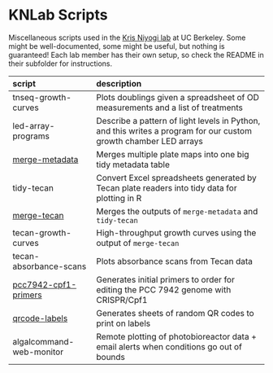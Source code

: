 KNLab Scripts
=============

Miscellaneous scripts used in the [Kris Niyogi lab][1] at UC Berkeley.
Some might be well-documented, some might be useful, but nothing is guaranteed!
Each lab member has their own setup, so check the README in their subfolder for instructions.

| script | description |
|:-------|:------------|
| tnseq-growth-curves | Plots doublings given a spreadsheet of OD measurements and a list of treatments
| led-array-programs | Describe a pattern of light levels in Python, and this writes a program for our custom growth chamber LED arrays
| [merge-metadata](jeff/mergemeta/) | Merges multiple plate maps into one big tidy metadata table
| tidy-tecan | Convert Excel spreadsheets generated by Tecan plate readers into tidy data for plotting in R
| [merge-tecan](jeff/mergetecan/) | Merges the outputs of `merge-metadata` and `tidy-tecan`
| tecan-growth-curves | High-throughput growth curves using the output of `merge-tecan`
| tecan-absorbance-scans | Plots absorbance scans from Tecan data
| [pcc7942-cpf1-primers](jeff/pcc7942-cpf1-primers/) | Generates initial primers to order for editing the PCC 7942 genome with CRISPR/Cpf1
| [qrcode-labels](jeff/qrcode-labels/) | Generates sheets of random QR codes to print on labels
| algalcommand-web-monitor | Remote plotting of photobioreactor data + email alerts when conditions go out of bounds

[1]: http://niyogilab.berkeley.edu
